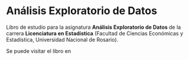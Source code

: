 # Análisis Exploratorio de Datos

Libro de estudio para la asignatura **Análisis Exploratorio de Datos** de la carrera **Licenciatura en Estadística** (Facultad de Ciencias Económicas y Estadística, Universidad Nacional de Rosario).

Se puede visitar el libro en 
